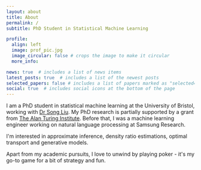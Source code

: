 ```yaml
---
layout: about
title: About
permalink: /
subtitle: PhD Student in Statistical Machine Learning

profile:
  align: left
  image: prof_pic.jpg
  image_circular: false # crops the image to make it circular
  more_info: 

news: true  # includes a list of news items
latest_posts: true  # includes a list of the newest posts
selected_papers: false # includes a list of papers marked as "selected={true}"
social: true  # includes social icons at the bottom of the page
---
```


I am a PhD student in statistical machine learning at the University of Bristol, working with [Dr Song Liu](https://allmodelsarewrong.net/). My PhD research is partially supported by a grant from [The Alan Turing Institute](https://www.turing.ac.uk/). Before that, I was a machine learning engineer working on natural language processing at Samsung Research.

I'm interested in approximate inference, density ratio estimations, optimal transport and generative models.

Apart from my academic pursuits, I love to unwind by playing poker - it's my go-to game for a bit of strategy and fun.
